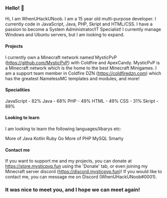 ### Hello! 👋

Hi, I am WhenUHackUNoob. I am a 15 year old multi-purpose developer. I currently code in JavaScript, Java, PHP, Skript and HTML/CSS. I have a passion to become a System Administrator/IT Specialist! I currently manage Windows and Ubuntu servers, but I am looking to expand.

#### Projects

I currently own a Minecraft network named MysticPvP (https://github.com/MysticPvP) with Coldfire and ApexCandy. MysticPvP is a Minecraft network which is the home to the best Minecraft Minigames.
I am a support team member in Coldfire DZN (https://coldfiredzn.com) which has the greatest NamelessMC templates and modules, and more!

#### Specialities

JavaScript - 82%
Java - 68%
PHP - 49%
HTML - 49%
CSS - 31%
Skript - 89%

#### Looking to learn

I am looking to learn the following languages/libarys etc:

More of Java
Kotlin
Ruby
Go
More of PHP
MySQL
Smarty

#### Contact me

If you want to support me and my projects, you can donate at https://store.mysticpvp.fun using the 'Donate' tab, or even joining my Minecraft server discord (https://discord.mysticpvp.fun)! If you would like to contact me, you can message me on Discord (WhenUHackUNoob#0001).

### It was nice to meet you, and I hope we can meet again!

